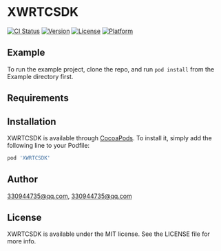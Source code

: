 # XWRTCSDK

[![CI Status](https://img.shields.io/travis/330944735@qq.com/XWRTCSDK.svg?style=flat)](https://travis-ci.org/330944735@qq.com/XWRTCSDK)
[![Version](https://img.shields.io/cocoapods/v/XWRTCSDK.svg?style=flat)](https://cocoapods.org/pods/XWRTCSDK)
[![License](https://img.shields.io/cocoapods/l/XWRTCSDK.svg?style=flat)](https://cocoapods.org/pods/XWRTCSDK)
[![Platform](https://img.shields.io/cocoapods/p/XWRTCSDK.svg?style=flat)](https://cocoapods.org/pods/XWRTCSDK)

## Example

To run the example project, clone the repo, and run `pod install` from the Example directory first.

## Requirements

## Installation

XWRTCSDK is available through [CocoaPods](https://cocoapods.org). To install
it, simply add the following line to your Podfile:

```ruby
pod 'XWRTCSDK'
```

## Author

330944735@qq.com, 330944735@qq.com

## License

XWRTCSDK is available under the MIT license. See the LICENSE file for more info.
